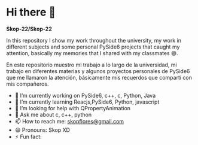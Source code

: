 # Hi there 👋

**Skop-22/Skop-22** 

In this repository I show my work throughout the university, my work in different subjects and some personal PySide6 projects that caught my attention, basically my memories that I shared with my classmates 😄.

En este repositorio muestro mi trabajo a lo largo de la universidad, mi trabajo en diferentes materias y algunos proyectos personales de PySide6 que me llamaron la atención, básicamente mis recuerdos que compartí con mis compañeros.


- 🔭 I’m currently working on PySide6, c++, c, Python, Java
- 🌱 I’m currently learning Reacjs,PySide6, Python, javascript
- 🤔 I’m looking for help with QPropertyAnimation 
- 💬 Ask me about c, c++, python
- 📫 How to reach me: skopflores@gmail.com
- 😄 Pronouns: Skop XD
- ⚡ Fun fact: 
